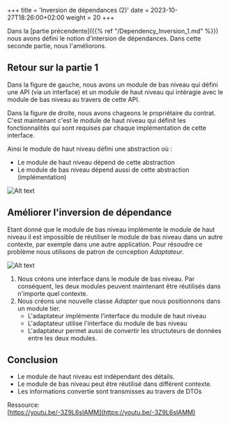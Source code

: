 +++
title = 'Inversion de dépendances (2)'
date = 2023-10-27T18:26:00+02:00
weight = 20
+++

Dans la [partie précendente]({{% ref "/Dependency_Inversion_1.md" %}}) nous avons défini le notion d'intersion de dépendances. Dans cette seconde partie, nous l'améliorons.

## Retour sur la partie 1
Dans la figure de gauche, nous avons un module de bas niveau qui défini une API (via un interface) et un module de haut niveau qui intéragie avec le module de bas niveau au travers de cette API.

Dans la figure de droite, nous avons chageons le propriétaire du contrat. C'est maintenant c'est le module de haut niveau qui définit les fonctionnalités qui sont requises par chaque implémentation de cette interface.

Ainsi le module de haut niveau défini une abstraction où :
- Le module de haut niveau dépend de cette abstraction
- Le module de bas niveau dépend aussi de cette abstraction (implémentation)

![Alt text](../../images/DI2-1.png)

## Améliorer l'inversion de dépendance
Etant donné que le module de bas niveau implémente le module de haut niveau il est impossible de réutiliser le module de bas niveau dans un autre contexte, par exemple dans une autre application. Pour résoudre ce problème nous utilisons de patron de conception *Adaptateur*.

![Alt text](../../images/DI2-2.png)

1. Nous créons une interface dans le module de bas niveau. Par conséquent, les deux modules peuvent maintenant être réutilisés dans n'importe quel contexte.
2. Nous créons une nouvelle classe *Adapter* que nous positionnons dans un module tier. 
    - L'adaptateur implémente l'interface du module de haut niveau
    - L'adaptateur utilise l'interface du module de bas niveau
    - L'adaptateur permet aussi de convertir les structuteurs de données entre les deux modules.


## Conclusion
- Le module de haut niveau est indépendant des détails.  
- Le module de bas niveau peut être réutilisé dans différent contexte.
- Les informations convertie sont transmisses au travers de DTOs


Ressource:  
[https://youtu.be/-3Z9L6sIAMM](https://youtu.be/-3Z9L6sIAMM)